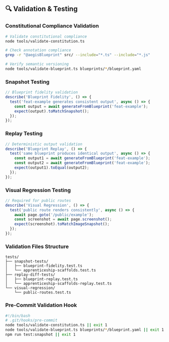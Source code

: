 <!--
@aegisFrameworkVersion: 2.3.0
@intent: Validation and testing template section
@context: Testing standards and validation tooling for AI agents
-->

## 🔍 Validation & Testing

### Constitutional Compliance Validation
```bash
# Validate constitutional compliance
node tools/validate-constitution.ts

# Check annotation compliance
grep -r "@aegisBlueprint" src/ --include="*.ts" --include="*.js"

# Verify semantic versioning
node tools/validate-blueprint.ts blueprints/*/blueprint.yaml
```

### Snapshot Testing
```typescript
// Blueprint fidelity validation
describe('Blueprint Fidelity', () => {
  test('feat-example generates consistent output', async () => {
    const output = await generateFromBlueprint('feat-example');
    expect(output).toMatchSnapshot();
  });
});
```

### Replay Testing
```typescript
// Deterministic output validation
describe('Blueprint Replay', () => {
  test('same blueprint produces identical output', async () => {
    const output1 = await generateFromBlueprint('feat-example');
    const output2 = await generateFromBlueprint('feat-example');
    expect(output1).toEqual(output2);
  });
});
```

### Visual Regression Testing
```typescript
// Required for public routes
describe('Visual Regression', () => {
  test('public route renders consistently', async () => {
    await page.goto('/public/example');
    const screenshot = await page.screenshot();
    expect(screenshot).toMatchImageSnapshot();
  });
});
```

### Validation Files Structure
```
tests/
├── snapshot-tests/
│   ├── blueprint-fidelity.test.ts
│   └── apprenticeship-scaffolds.test.ts
├── replay-diff-tests/
│   ├── blueprint-replay.test.ts
│   └── apprenticeship-scaffolds-replay.test.ts
└── visual-regression/
    └── public-routes.test.ts
```

### Pre-Commit Validation Hook
```bash
#!/bin/bash
# .git/hooks/pre-commit
node tools/validate-constitution.ts || exit 1
node tools/validate-blueprint.ts blueprints/*/blueprint.yaml || exit 1
npm run test:snapshot || exit 1
```
